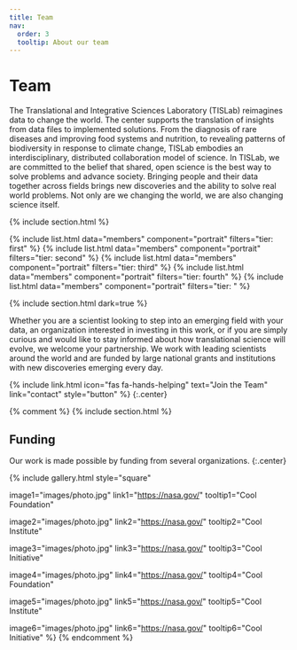 ```yaml
---
title: Team
nav:
  order: 3
  tooltip: About our team
---
```


# <i class="fas fa-users"></i>Team

The Translational and Integrative Sciences Laboratory (TISLab) reimagines data to change the world.
The center supports the translation of insights from data files to implemented solutions.
From the diagnosis of rare diseases and improving food systems and nutrition, to revealing patterns of biodiversity in response to climate change, TISLab embodies an interdisciplinary, distributed collaboration model of science.
In TISLab, we are committed to the belief that shared, open science is the best way to solve problems and advance society.
Bringing people and their data together across fields brings new discoveries and the ability to solve real world problems.
Not only are we changing the world, we are also changing science itself.

{% include section.html %}

{% include list.html data="members" component="portrait" filters="tier: first" %}
{% include list.html data="members" component="portrait" filters="tier: second" %}
{% include list.html data="members" component="portrait" filters="tier: third" %}
{% include list.html data="members" component="portrait" filters="tier: fourth" %}
{% include list.html data="members" component="portrait" filters="tier: " %}

{% include section.html dark=true %}

Whether you are a scientist looking to step into an emerging field with your data, an organization interested in investing in this work, or if you are simply curious and would like to stay informed about how translational science will evolve, we welcome your partnership. We work with leading scientists around the world and are funded by large national grants and institutions with new discoveries emerging every day.

{%
  include link.html
  icon="fas fa-hands-helping"
  text="Join the Team"
  link="contact"
  style="button"
%}
{:.center}

{% comment %}
{% include section.html %}

## Funding

Our work is made possible by funding from several organizations.
{:.center}

{%
  include gallery.html
  style="square"

  image1="images/photo.jpg"
  link1="https://nasa.gov/"
  tooltip1="Cool Foundation"

  image2="images/photo.jpg"
  link2="https://nasa.gov/"
  tooltip2="Cool Institute"

  image3="images/photo.jpg"
  link3="https://nasa.gov/"
  tooltip3="Cool Initiative"

  image4="images/photo.jpg"
  link4="https://nasa.gov/"
  tooltip4="Cool Foundation"

  image5="images/photo.jpg"
  link5="https://nasa.gov/"
  tooltip5="Cool Institute"

  image6="images/photo.jpg"
  link6="https://nasa.gov/"
  tooltip6="Cool Initiative"
%}
{% endcomment %}
